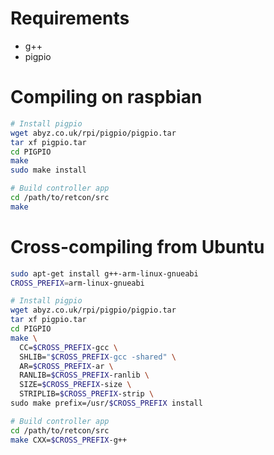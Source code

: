# Requirements

 * g++
 * pigpio

# Compiling on raspbian

```sh
# Install pigpio
wget abyz.co.uk/rpi/pigpio/pigpio.tar
tar xf pigpio.tar
cd PIGPIO
make
sudo make install

# Build controller app
cd /path/to/retcon/src
make
```

# Cross-compiling from Ubuntu

```sh
sudo apt-get install g++-arm-linux-gnueabi
CROSS_PREFIX=arm-linux-gnueabi

# Install pigpio
wget abyz.co.uk/rpi/pigpio/pigpio.tar
tar xf pigpio.tar
cd PIGPIO
make \
  CC=$CROSS_PREFIX-gcc \
  SHLIB="$CROSS_PREFIX-gcc -shared" \
  AR=$CROSS_PREFIX-ar \
  RANLIB=$CROSS_PREFIX-ranlib \
  SIZE=$CROSS_PREFIX-size \
  STRIPLIB=$CROSS_PREFIX-strip \
sudo make prefix=/usr/$CROSS_PREFIX install

# Build controller app
cd /path/to/retcon/src
make CXX=$CROSS_PREFIX-g++
```

